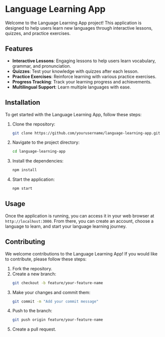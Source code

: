 # Language Learning App

Welcome to the Language Learning App project! This application is designed to help users learn new languages through interactive lessons, quizzes, and practice exercises.

## Features

- **Interactive Lessons**: Engaging lessons to help users learn vocabulary, grammar, and pronunciation.
- **Quizzes**: Test your knowledge with quizzes after each lesson.
- **Practice Exercises**: Reinforce learning with various practice exercises.
- **Progress Tracking**: Track your learning progress and achievements.
- **Multilingual Support**: Learn multiple languages with ease.

## Installation

To get started with the Language Learning App, follow these steps:

1. Clone the repository:
    ```bash
    git clone https://github.com/yourusername/language-learning-app.git
    ```
2. Navigate to the project directory:
    ```bash
    cd language-learning-app
    ```
3. Install the dependencies:
    ```bash
    npm install
    ```
4. Start the application:
    ```bash
    npm start
    ```

## Usage

Once the application is running, you can access it in your web browser at `http://localhost:3000`. From there, you can create an account, choose a language to learn, and start your language learning journey.

## Contributing

We welcome contributions to the Language Learning App! If you would like to contribute, please follow these steps:

1. Fork the repository.
2. Create a new branch:
    ```bash
    git checkout -b feature/your-feature-name
    ```
3. Make your changes and commit them:
    ```bash
    git commit -m "Add your commit message"
    ```
4. Push to the branch:
    ```bash
    git push origin feature/your-feature-name
    ```
5. Create a pull request.
